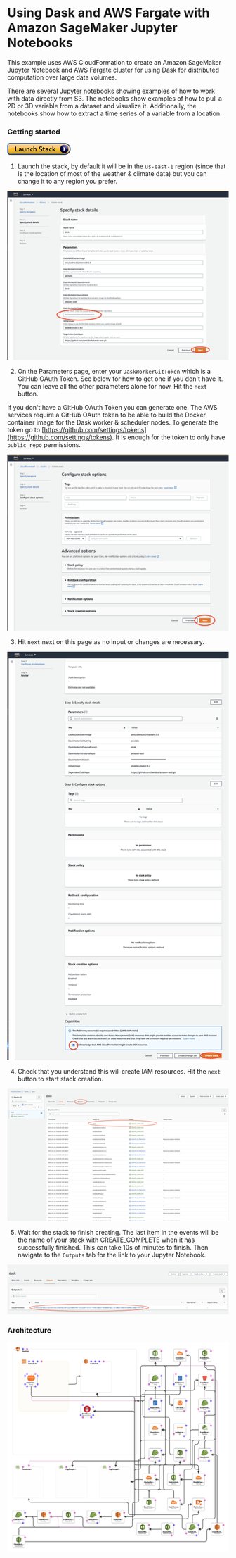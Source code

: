 Using Dask and AWS Fargate with Amazon SageMaker Jupyter Notebooks
===================================================================

This example uses AWS CloudFormation to create an Amazon SageMaker Jupyter Notebook and AWS Fargate cluster for using Dask for distributed computation over large data volumes.

There are several Jupyter notebooks showing examples of how to work with data directly from S3. The notebooks show examples of how to pull a 2D or 3D variable from a dataset and visualize it. Additionally, the notebooks show how to extract a time series of a variable from a location.

### Getting started

[![cloudformation-launch-stack](cloudformation/cloudformation-launch-stack.png)](https://console.aws.amazon.com/cloudformation/home?region=us-east-1#/stacks/new?stackName=dask&templateURL=https://s3.amazonaws.com/docs.opendata.aws/cloudformation/dask-fargate.yaml)

1. Launch the stack, by default it will be in the `us-east-1` region (since that is the location of most of the weather & climate data) but you can change it to any region you prefer.

![architecture](cloudformation/cloudformation_1.png)

2. On the Parameters page, enter your `DaskWorkerGitToken` which is a GitHub OAuth Token. See below for how to get one if you don't have it. You can leave all the other parameters alone for now. Hit the `next` button.

If you don't have a GitHub OAuth Token you can generate one. The AWS services require a GitHub OAuth token to be able to build the Docker container image for the Dask worker & scheduler nodes. To generate the token go to [https://github.com/settings/tokens](https://github.com/settings/tokens). It is enough for the token to only have `public_repo` permissions.

![architecture](cloudformation/cloudformation_2.png)

3. Hit `next` next on this page as no input or changes are necessary.

![architecture](cloudformation/cloudformation_3.png)

4. Check that you understand this will create IAM resources. Hit the `next` button to start stack creation.

![architecture](cloudformation/cloudformation_4.png)

5. Wait for the stack to finish creating. The last item in the events will be the name of your stack with CREATE_COMPLETE when it has successfully finished. This can take 10s of minutes to finish. Then navigate to the `Outputs` tab for the link to your Jupyter Notebook.

![architecture](cloudformation/cloudformation_5.png)

### Architecture

![architecture](cloudformation/architecture.png)

